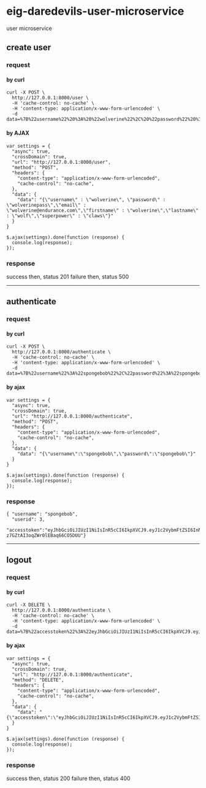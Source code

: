 # eig-daredevils-user-microservice
user microservice


## create user

### request

#### by curl
```
curl -X POST \
  http://127.0.0.1:8000/user \
  -H 'cache-control: no-cache' \
  -H 'content-type: application/x-www-form-urlencoded' \
  -d data=%7B%22username%22%20%3A%20%22wolverine%22%2C%20%22password%22%20%3A%20%22wolverinepass%22%2C%22email%22%20%3A%20%22wolverine%40endurance.com%22%2C%22firstname%22%20%3A%20%22wolverine%22%2C%22lastname%22%20%3A%20%22wolf%22%2C%22superpower%22%20%3A%20%22claws%22%7D
```

#### by AJAX
```
var settings = {
  "async": true,
  "crossDomain": true,
  "url": "http://127.0.0.1:8000/user",
  "method": "POST",
  "headers": {
    "content-type": "application/x-www-form-urlencoded",
    "cache-control": "no-cache",
  },
  "data": {
    "data": "{\"username\" : \"wolverine\", \"password\" : \"wolverinepass\",\"email\" : \"wolverine@endurance.com\",\"firstname\" : \"wolverine\",\"lastname\" : \"wolf\",\"superpower\" : \"claws\"}"
  }
}

$.ajax(settings).done(function (response) {
  console.log(response);
});
```
### response
success then, status 201
failure then, status 500

---------------------------------------------------------------------------------------------------------------------------------

## authenticate

### request
#### by curl
```
curl -X POST \
  http://127.0.0.1:8000/authenticate \
  -H 'cache-control: no-cache' \
  -H 'content-type: application/x-www-form-urlencoded' \
  -d data=%7B%22username%22%3A%22spongebob%22%2C%22password%22%3A%22spongebob%22%7D
```

#### by ajax
```
var settings = {
  "async": true,
  "crossDomain": true,
  "url": "http://127.0.0.1:8000/authenticate",
  "method": "POST",
  "headers": {
    "content-type": "application/x-www-form-urlencoded",
    "cache-control": "no-cache",
  },
  "data": {
    "data": "{\"username\":\"spongebob\",\"password\":\"spongebob\"}"
  }
}

$.ajax(settings).done(function (response) {
  console.log(response);
});
```

### response
```
{ "username": "spongebob",
  "userid": 3,
  "accesstoken":"eyJhbGciOiJIUzI1NiIsInR5cCI6IkpXVCJ9.eyJ1c2VybmFtZSI6InNwb25nZWJvYiIsInVzZXJpZCI6MywidGltZSI6MTQ5NzU5Mjc1N30.PJHqkaeMdi9Xpr5-z7GZtAI3oqZWr0lEBaq66CO5DUU"}
```

---------------------------------------------------------------------------------------------------------------------------------


## logout

### request

#### by curl
```
curl -X DELETE \
  http://127.0.0.1:8000/authenticate \
  -H 'cache-control: no-cache' \
  -H 'content-type: application/x-www-form-urlencoded' \
  -d data=%7B%22accesstoken%22%3A%22eyJhbGciOiJIUzI1NiIsInR5cCI6IkpXVCJ9.eyJ1c2VybmFtZSI6InNwb25nZWJvYiIsInVzZXJpZCI6MywidGltZSI6MTQ5NzU4NDU4NX0.czW23GyLdVpgnAXWF67BaFzdIBYCn4eXgdI4OGpwCGE%22%7D
```
#### by ajax
```
var settings = {
  "async": true,
  "crossDomain": true,
  "url": "http://127.0.0.1:8000/authenticate",
  "method": "DELETE",
  "headers": {
    "content-type": "application/x-www-form-urlencoded",
    "cache-control": "no-cache",
  },
  "data": {
    "data": "{\"accesstoken\":\"eyJhbGciOiJIUzI1NiIsInR5cCI6IkpXVCJ9.eyJ1c2VybmFtZSI6InNwb25nZWJvYiIsInVzZXJpZCI6MywidGltZSI6MTQ5NzU4NDU4NX0.czW23GyLdVpgnAXWF67BaFzdIBYCn4eXgdI4OGpwCGE\"}"
  }
}

$.ajax(settings).done(function (response) {
  console.log(response);
});
```
### response

success then, status 200
failure then, status 400
